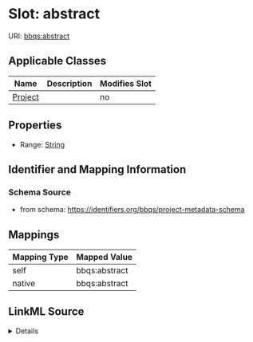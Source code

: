 

# Slot: abstract



URI: [bbqs:abstract](https://identifiers.org/bbqs/project-metadata-schemaabstract)



<!-- no inheritance hierarchy -->





## Applicable Classes

| Name | Description | Modifies Slot |
| --- | --- | --- |
| [Project](Project.md) |  |  no  |







## Properties

* Range: [String](String.md)





## Identifier and Mapping Information







### Schema Source


* from schema: https://identifiers.org/bbqs/project-metadata-schema




## Mappings

| Mapping Type | Mapped Value |
| ---  | ---  |
| self | bbqs:abstract |
| native | bbqs:abstract |




## LinkML Source

<details>
```yaml
name: abstract
from_schema: https://identifiers.org/bbqs/project-metadata-schema
rank: 1000
alias: abstract
owner: Project
domain_of:
- Project
range: string

```
</details>